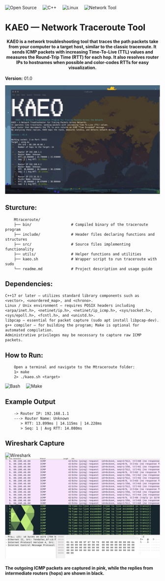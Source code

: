 ![Open Source](https://img.shields.io/badge/Open_Source-Yes-brightgreen?style=for-the-badge&logo=github&logoColor=white) &nbsp;&nbsp;&nbsp;
![C++](https://img.shields.io/badge/C%2B%2B-00599C?style=for-the-badge&logo=c%2B%2B&logoColor=white) &nbsp;&nbsp;&nbsp;
![Linux](https://img.shields.io/badge/Linux-FCC624?style=for-the-badge&logo=linux&logoColor=black) &nbsp;&nbsp;&nbsp;
![Network Tool](https://img.shields.io/badge/Network_Tool-ICMP-blue?style=for-the-badge&logo=cloud&logoColor=white) &nbsp;&nbsp;&nbsp;

# KAE0 — Network Traceroute Tool

####  <p align="center">KAE0 is a network troubleshooting tool that traces the path packets take from your computer to a target host, similar to the classic traceroute. It sends ICMP packets with increasing Time-To-Live (TTL) values and measures the Round-Trip Time (RTT) for each hop. It also resolves router IPs to hostnames when possible and color-codes RTTs for easy visualization.<p> 
**Version:** 01.0

![Traceroute Output](assets/snap.png)


## Sturcture: 
```
    Mtraceroute/
    ├── bin/                  # Compiled binary of the traceroute program
    ├── include/              # Header files declaring functions and structures
    ├── src/                  # Source files implementing functionality
    ├── utils/                # Helper functions and utilities
    ├── kaeo.sh               # Wrapper script to run traceroute with sudo
    └── readme.md             # Project description and usage guide
```
## Dependencies:
```
C++17 or later — utilizes standard library components such as <vector>, <unordered_map>, and <chrono>.
Linux / Unix environment — requires POSIX headers including <arpa/inet.h>, <netinet/ip.h>, <netinet/ip_icmp.h>, <sys/socket.h>, <sys/epoll.h>, <fcntl.h>, and <unistd.h>.
libpcap — essential for packet capture (sudo apt install libpcap-dev).
g++ compiler — for building the program; Make is optional for automated compilation.
Administrative privileges may be necessary to capture raw ICMP packets.
```
## How to Run:
```
    Open a terminal and navigate to the Mtraceroute folder:
    1> make
    2> ./kaeo.sh <target>
```
![Bash](https://img.shields.io/badge/Bash-4EAA25?style=for-the-badge&logo=gnu-bash&logoColor=white) &nbsp;&nbsp;&nbsp;
![Make](https://img.shields.io/badge/Make-$-ED6C02?style=for-the-badge&logoColor=white) &nbsp;&nbsp;&nbsp;

## Example Output
```
    -> Router IP: 192.168.1.1
    ---> Router Name: Unknown
       > RTT: 13.899ms | 14.115ms | 14.228ms
       > Seq: 1 | Avg RTT: 14.080ms
```
## Wireshark Capture
![Wireshark](https://img.shields.io/badge/Wireshark-1679A7?style=for-the-badge&logo=Wireshark&logoColor=white)
![Wireshark Capture](assets/sharkview.png)
#### The outgoing ICMP packets are captured in pink, while the replies from intermediate routers (hops) are shown in black.

